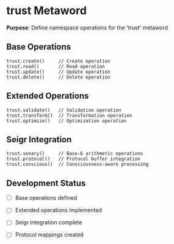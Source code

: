 # trust Metaword

**Purpose**: Define namespace operations for the 'trust' metaword

## Base Operations

```hyphos
trust.create()     // Create operation
trust.read()       // Read operation  
trust.update()     // Update operation
trust.delete()     // Delete operation
```

## Extended Operations

```hyphos
trust.validate()   // Validation operation
trust.transform()  // Transformation operation
trust.optimize()   // Optimization operation
```

## Seigr Integration

```hyphos
trust.senary()     // Base-6 arithmetic operations
trust.protocol()   // Protocol buffer integration
trust.conscious()  // Consciousness-aware processing
```

## Development Status

- [ ] Base operations defined
- [ ] Extended operations implemented  
- [ ] Seigr integration complete
- [ ] Protocol mappings created

